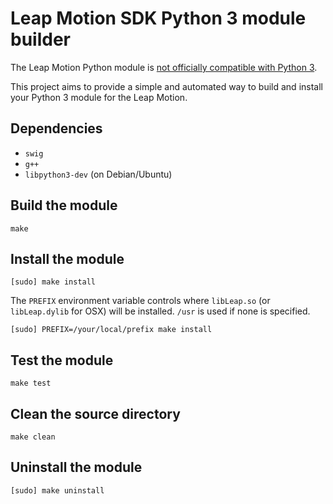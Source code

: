 # Leap Motion SDK Python 3 module builder

The Leap Motion Python module is [not officially compatible with Python 3](https://developer.leapmotion.com/documentation/python/devguide/Project_Setup.html#recompiling-leappython-for-python-3).

This project aims to provide a simple and automated way to build and install your Python 3 module for the Leap Motion.

## Dependencies

- `swig`
- `g++`
- `libpython3-dev` (on Debian/Ubuntu)

## Build the module

```shell
make
```

## Install the module

```shell
[sudo] make install
```

The `PREFIX` environment variable controls where `libLeap.so` (or `libLeap.dylib` for OSX) will be installed. `/usr` is used if none is specified.

```shell
[sudo] PREFIX=/your/local/prefix make install
```

## Test the module

```shell
make test
```

## Clean the source directory

```shell
make clean
```

## Uninstall the module

```shell
[sudo] make uninstall
```
